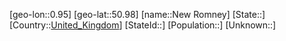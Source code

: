 ﻿---
location: [50.98,0.95]
type: City
tags:
- geo/City


SpocWebEntityId: 32880
isDeleted: false
confidential: public

---
[geo-lon::0.95]
[geo-lat::50.98]
[name::New Romney]
[State::]
[Country::[United_Kingdom](geo/Continent/Europe/United_Kingdom.md)]
[StateId::]
[Population::]
[Unknown::]

